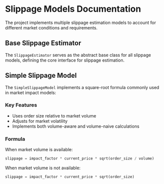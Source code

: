 # Slippage Models Documentation

The project implements multiple slippage estimation models to account for different market conditions and requirements.

## Base Slippage Estimator

The `SlippageEstimator` serves as the abstract base class for all slippage models, defining the core interface for slippage estimation.

## Simple Slippage Model

The `SimpleSlippageModel` implements a square-root formula commonly used in market impact models:

### Key Features
- Uses order size relative to market volume
- Adjusts for market volatility
- Implements both volume-aware and volume-naive calculations

### Formula
When market volume is available:
```python
slippage = impact_factor * current_price * sqrt(order_size / volume)
```

When market volume is not available:
```python
slippage = impact_factor * current_price * sqrt(order_size)
```
